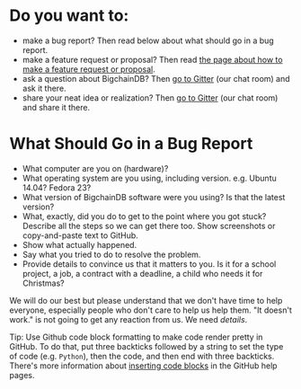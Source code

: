 # Do you want to:

- make a bug report? Then read below about what should go in a bug report.
- make a feature request or proposal? Then read [the page about how to make a feature request or proposal](https://docs.bigchaindb.com/projects/contributing/en/latest/ways-can-contribute/make-a-feature-request-or-proposal.html).
- ask a question about BigchainDB? Then [go to Gitter](https://gitter.im/bigchaindb/bigchaindb) (our chat room) and ask it there.
- share your neat idea or realization? Then [go to Gitter](https://gitter.im/bigchaindb/bigchaindb) (our chat room) and share it there.

# What Should Go in a Bug Report

- What computer are you on (hardware)?
- What operating system are you using, including version. e.g. Ubuntu 14.04? Fedora 23?
- What version of BigchainDB software were you using? Is that the latest version?
- What, exactly, did you do to get to the point where you got stuck? Describe all the steps so we can get there too. Show screenshots or copy-and-paste text to GitHub.
- Show what actually happened.
- Say what you tried to do to resolve the problem.
- Provide details to convince us that it matters to you. Is it for a school project, a job, a contract with a deadline, a child who needs it for Christmas?

We will do our best but please understand that we don't have time to help everyone, especially people who don't care to help us help them. "It doesn't work." is not going to get any reaction from us. We need _details_.

Tip: Use Github code block formatting to make code render pretty in GitHub. To do that, put three backticks followed by a string to set the type of code (e.g. `Python`), then the code, and then end with three backticks. There's more information about [inserting code blocks](https://help.github.com/articles/creating-and-highlighting-code-blocks/) in the GitHub help pages.
